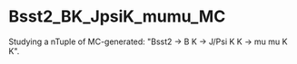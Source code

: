 # Bsst2_BK_JpsiK_mumu_MC
Studying a nTuple of MC-generated: "Bsst2 -> B K -> J/Psi K K -> mu mu K K". 

